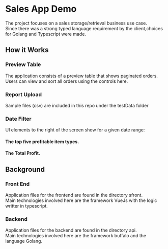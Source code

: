 # Sales App Demo
The project focuses on a sales storage/retrieval business use case.<br>
Since there was a strong typed language requirement by the client,choices <br>
for Golang and Typescript were made.

## How it Works 

### Preview Table
The application consists of a preview table that shows paginated orders.<br>
Users can view and sort all orders using the controls here.

### Report Upload
Sample files (csv) are included in this repo under the testData folder

### Date Filter

UI elements to the right of the screen show for a given date range:
#### The top five profitable item types.
#### The Total Profit.

## Background
### Front End
Application files for the frontend are found in the directory sfront.<br>
Main technologies involved here are the framework VueJs with the logic writter in typescript.

### Backend
Application files for the backend are found in the directory api.<br>
Main technologies involved here are the framework buffalo and the language Golang.
